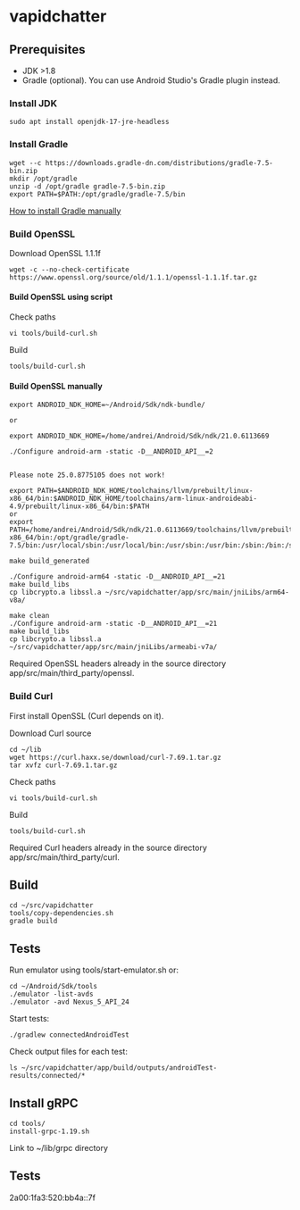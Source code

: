 # vapidchatter

## Prerequisites

- JDK >1.8
- Gradle (optional). You can use Android Studio's Gradle plugin instead.

### Install JDK
```
sudo apt install openjdk-17-jre-headless
```

### Install Gradle
```
wget --c https://downloads.gradle-dn.com/distributions/gradle-7.5-bin.zip
mkdir /opt/gradle
unzip -d /opt/gradle gradle-7.5-bin.zip
export PATH=$PATH:/opt/gradle/gradle-7.5/bin
```

[How to install Gradle manually](https://gradle.org/install/)


### Build OpenSSL

Download OpenSSL 1.1.1f
```
wget -c --no-check-certificate https://www.openssl.org/source/old/1.1.1/openssl-1.1.1f.tar.gz
```

#### Build OpenSSL using script

Check paths
```
vi tools/build-curl.sh
```

Build

```
tools/build-curl.sh
```

#### Build OpenSSL manually

```
export ANDROID_NDK_HOME=~/Android/Sdk/ndk-bundle/

or

export ANDROID_NDK_HOME=/home/andrei/Android/Sdk/ndk/21.0.6113669

./Configure android-arm -static -D__ANDROID_API__=2


Please note 25.0.8775105 does not work!

export PATH=$ANDROID_NDK_HOME/toolchains/llvm/prebuilt/linux-x86_64/bin:$ANDROID_NDK_HOME/toolchains/arm-linux-androideabi-4.9/prebuilt/linux-x86_64/bin:$PATH
or
export PATH=/home/andrei/Android/Sdk/ndk/21.0.6113669/toolchains/llvm/prebuilt/linux-x86_64/bin:/opt/gradle/gradle-7.5/bin:/usr/local/sbin:/usr/local/bin:/usr/sbin:/usr/bin:/sbin:/bin:/snap/bin

make build_generated

./Configure android-arm64 -static -D__ANDROID_API__=21
make build_libs
cp libcrypto.a libssl.a ~/src/vapidchatter/app/src/main/jniLibs/arm64-v8a/

make clean
./Configure android-arm -static -D__ANDROID_API__=21
make build_libs
cp libcrypto.a libssl.a ~/src/vapidchatter/app/src/main/jniLibs/armeabi-v7a/
```

Required OpenSSL headers already in the source directory app/src/main/third_party/openssl.

### Build Curl

First install OpenSSL (Curl depends on it).

Download Curl source
```
cd ~/lib
wget https://curl.haxx.se/download/curl-7.69.1.tar.gz
tar xvfz curl-7.69.1.tar.gz
```

Check paths
```
vi tools/build-curl.sh
```

Build

```
tools/build-curl.sh
```

Required Curl headers already in the source directory app/src/main/third_party/curl.


## Build

```
cd ~/src/vapidchatter
tools/copy-dependencies.sh
gradle build
```

## Tests

Run emulator using tools/start-emulator.sh or:
```
cd ~/Android/Sdk/tools
./emulator -list-avds
./emulator -avd Nexus_5_API_24
```

Start tests:
```
./gradlew connectedAndroidTest
```

Check output files for each test:
```
ls ~/src/vapidchatter/app/build/outputs/androidTest-results/connected/*
```


## Install gRPC

``` 
cd tools/
install-grpc-1.19.sh
```
Link to ~/lib/grpc directory

## Tests

2a00:1fa3:520:bb4a::7f
